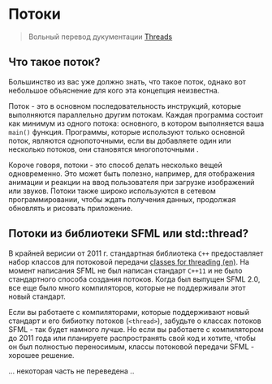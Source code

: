 # Потоки

> Вольный перевод дукументации [Threads](https://www.sfml-dev.org/tutorials/2.5/system-thread.php#what-is-a-thread)

## Что такое поток?

Большинство из вас уже должно знать, что такое поток, однако вот небольшое объяснение для кого эта концепция неизвестна.

Поток - это в основном последовательность инструкций, которые выполняются параллельно другим потокам. Каждая программа состоит как минимум из одного потока: основного, в котором выполняется ваша `main()` функция. Программы, которые используют только основной поток, являются однопоточными, если вы добавляете один или несколько потоков, они становятся многопоточными .

Короче говоря, потоки - это способ делать несколько вещей одновременно. Это может быть полезно, например, для отображения анимации и реакции на ввод пользователя при загрузке изображений или звуков. Потоки также широко используются в сетевом программировании, чтобы ждать получения данных, продолжая обновлять и рисовать приложение.


## Потоки из библиотеки SFML или std::thread?

В крайней верисии от 2011 г. стандартная библиотека `C++` предоставляет набор классов для потоковой передачи [classes for threading (en)](https://en.cppreference.com/w/cpp/thread). На момент написания SFML не был написан стандарт `C++11` и не было стандартного способа создания потоков. Когда был выпущен SFML 2.0, все еще было много компиляторов, которые не поддерживали этот новый стандарт.

Если вы работаете с компиляторами, которые поддерживают новый стандарт и его бибиотку потоков (`<thread>`), забудьте о классах потоков SFML - так будет намного лучше. Но если вы работаете с компилятором до 2011 года или планируете распространять свой код и хотите, чтобы он был полностью переносимым, классы потоковой передачи SFML - хорошее решение.



... некоторая часть не переведена ..
